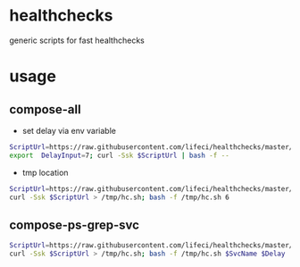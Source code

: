 # healthchecks
generic scripts for fast healthchecks


# usage
## compose-all
- set delay via env variable
```bash
ScriptUrl=https://raw.githubusercontent.com/lifeci/healthchecks/master/compose-all.sh
export  DelayInput=7; curl -Ssk $ScriptUrl | bash -f --
```
- tmp location
```bash
ScriptUrl=https://raw.githubusercontent.com/lifeci/healthchecks/master/compose-all.sh
curl -Ssk $ScriptUrl > /tmp/hc.sh; bash -f /tmp/hc.sh 6
```

## compose-ps-grep-svc
```bash
ScriptUrl=https://raw.githubusercontent.com/lifeci/healthchecks/master/compose-ps-grep-svc.sh
curl -Ssk $ScriptUrl > /tmp/hc.sh; bash -f /tmp/hc.sh $SvcName $Delay
```
